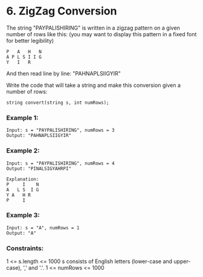 # 6. ZigZag Conversion


The string "PAYPALISHIRING" is written in a zigzag pattern on a given number of rows like this: (you may want to display this pattern in a fixed font for better legibility)

```
P   A   H   N
A P L S I I G
Y   I   R
```
And then read line by line: "PAHNAPLSIIGYIR"

Write the code that will take a string and make this conversion given a number of rows:

```
string convert(string s, int numRows);
```

### Example 1:

```
Input: s = "PAYPALISHIRING", numRows = 3
Output: "PAHNAPLSIIGYIR"
```

### Example 2:

```
Input: s = "PAYPALISHIRING", numRows = 4
Output: "PINALSIGYAHRPI"

Explanation:
P     I    N
A   L S  I G
Y A   H R
P     I
```

### Example 3:

```
Input: s = "A", numRows = 1
Output: "A"
```

### Constraints:

1 <= s.length <= 1000
s consists of English letters (lower-case and upper-case), ',' and '.'.
1 <= numRows <= 1000